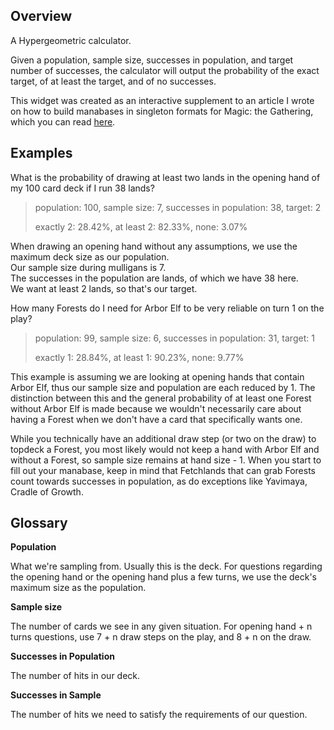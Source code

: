 ## Overview

A Hypergeometric calculator.

Given a population, sample size, successes in population, and target number of successes, the calculator will output the probability of the exact target, of at least the target, and of no successes.

This widget was created as an interactive supplement to an article I wrote on how to build manabases in singleton formats for Magic: the Gathering, which you can read [here](https://www.canadianhighlander.ca).


## Examples

What is the probability of drawing at least two lands in the opening hand of my 100 card deck if I run 38 lands?

> population: 100, sample size: 7, successes in population: 38, target: 2
>
> exactly 2: 28.42%, at least 2: 82.33%, none: 3.07%

When drawing an opening hand without any assumptions, we use the maximum deck size as our population.  
Our sample size during mulligans is 7.  
The successes in the population are lands, of which we have 38 here.  
We want at least 2 lands, so that's our target.


How many Forests do I need for Arbor Elf to be very reliable on turn 1 on the play?

> population: 99, sample size: 6, successes in population: 31, target: 1
>
> exactly 1: 28.84%, at least 1: 90.23%, none: 9.77%

This example is assuming we are looking at opening hands that contain Arbor Elf, thus our sample size and population are each reduced by 1. The distinction between this and the general probability of at least one Forest without Arbor Elf is made because we wouldn't necessarily care about having a Forest when we don't have a card that specifically wants one.

While you technically have an additional draw step (or two on the draw) to topdeck a Forest, you most likely would not keep a hand with Arbor Elf and without a Forest, so sample size remains at hand size - 1. When you start to fill out your manabase, keep in mind that Fetchlands that can grab Forests count towards successes in population, as do exceptions like Yavimaya, Cradle of Growth.


## Glossary

**Population**

What we're sampling from. Usually this is the deck. For questions regarding the opening hand or the opening hand plus a few turns, we use the deck's maximum size as the population.

**Sample size**

The number of cards we see in any given situation. For opening hand + n turns questions, use 7 + n draw steps on the play, and 8 + n on the draw.

**Successes in Population**

The number of hits in our deck.

**Successes in Sample**

The number of hits we need to satisfy the requirements of our question.

